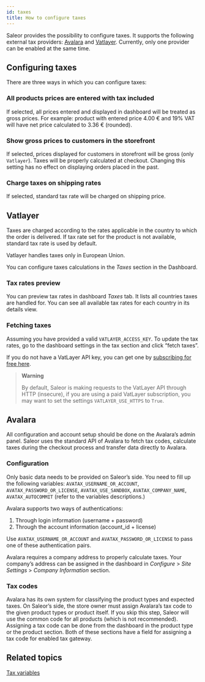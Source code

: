 ```yaml
---
id: taxes
title: How to configure taxes
---
```


Saleor provides the possibility to configure taxes. It supports the following external tax providers: [Avalara](https://www.avalara.com/) and [Vatlayer](https://vatlayer.com/). Currently, only one provider can be enabled at the same time.


## Configuring taxes

There are three ways in which you can configure taxes:


### All products prices are entered with tax included

If selected, all prices entered and displayed in dashboard will be treated as gross prices. For example: product with entered price 4.00 € and 19% VAT will have net price calculated to 3.36 € (rounded).


### Show gross prices to customers in the storefront

If selected, prices displayed for customers in storefront will be gross (only `Vatlayer`). Taxes will be properly calculated at checkout. Changing this setting has no effect on displaying orders placed in the past.


### Charge taxes on shipping rates

If selected, standard tax rate will be charged on shipping price.


## Vatlayer

Taxes are charged according to the rates applicable in the country to which the order is delivered. If tax rate set for the product is not available, standard tax rate is used by default.

Vatlayer handles taxes only in European Union.

You can configure taxes calculations in the _Taxes_ section in the Dashboard.


### Tax rates preview

You can preview tax rates in dashboard _Taxes_ tab. It lists all countries taxes are handled for. You can see all available tax rates for each country in its details view.


### Fetching taxes

Assuming you have provided a valid `VATLAYER_ACCESS_KEY`. To update the tax rates, go to the dashboard settings in the tax section and click “fetch taxes”.

If you do not have a VatLayer API key, you can get one by [subscribing for free here](https://vatlayer.com/signup?plan=9).

> **Warning**
>
> By default, Saleor is making requests to the VatLayer API through HTTP (insecure), if you are using a paid VatLayer subscription, you may want to set the settings `VATLAYER_USE_HTTPS` to `True`.


## Avalara

All configuration and account setup should be done on the Avalara’s admin panel. Saleor uses the standard API of Avalara to fetch tax codes, calculate taxes during the checkout process and transfer data directly to Avalara.


### Configuration

Only basic data needs to be provided on Saleor’s side. You need to fill up the following variables: `AVATAX_USERNAME_OR_ACCOUNT`, `AVATAX_PASSWORD_OR_LICENSE`, `AVATAX_USE_SANDBOX`, `AVATAX_COMPANY_NAME`, `AVATAX_AUTOCOMMIT` (refer to the variables descriptions.)

Avalara supports two ways of authentications:

1. Through login information (username + password)
2. Through the account information (account_id + license)

Use `AVATAX_USERNAME_OR_ACCOUNT` and `AVATAX_PASSWORD_OR_LICENSE` to pass one of these authentication pairs.

Avalara requires a company address to properly calculate taxes. Your company’s address can be assigned in the dashboard in _Configure_ > _Site Settings_ > _Company Information_ section.


### Tax codes

Avalara has its own system for classifying the product types and expected taxes. On Saleor’s side, the store owner must assign Avalara’s tax code to the given product types or product itself. If you skip this step, Saleor will use the common code for all products (which is not recommended). Assigning a tax code can be done from the dashboard in the product type or the product section. Both of these sections have a field for assigning a tax code for enabled tax gateway.

## Related topics

[Tax variables](getting-started/configuration)
